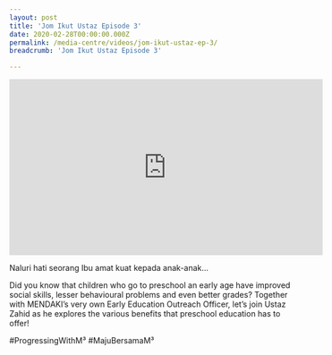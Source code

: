 ```yaml
---
layout: post
title: 'Jom Ikut Ustaz Episode 3'
date: 2020-02-28T00:00:00.000Z
permalink: /media-centre/videos/jom-ikut-ustaz-ep-3/
breadcrumb: 'Jom Ikut Ustaz Episode 3'

---
```



<div class="bp-youtube">
<iframe width="560" height="315" src="https://www.youtube.com/embed/F319ihdj8w4" frameborder="0" allow="accelerometer; autoplay; encrypted-media; gyroscope; picture-in-picture" allowfullscreen></iframe>

</div>

Naluri hati seorang Ibu amat kuat kepada anak-anak...

Did you know that children who go to preschool an early age have improved social skills, lesser behavioural problems and even better grades? Together with MENDAKI’s very own Early Education Outreach Officer, let’s join Ustaz Zahid as he explores the various benefits that preschool education has to offer!

#ProgressingWithM³ #MajuBersamaM³
